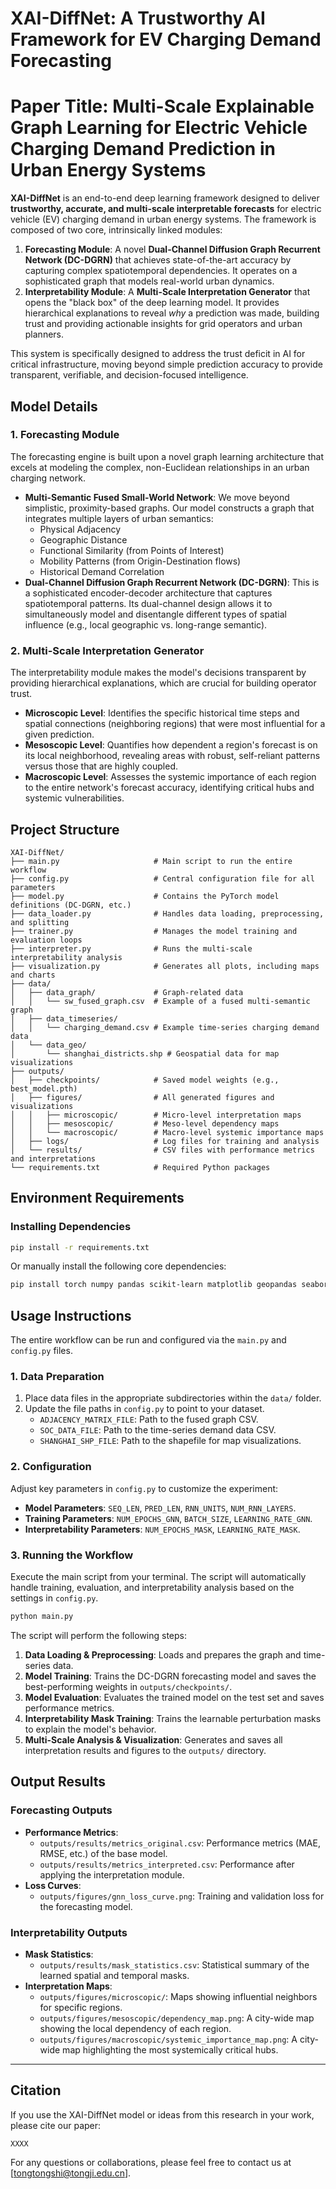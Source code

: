 # XAI-DiffNet: A Trustworthy AI Framework for EV Charging Demand Forecasting

# Paper Title: Multi-Scale Explainable Graph Learning for Electric Vehicle Charging Demand Prediction in Urban Energy Systems

**XAI-DiffNet** is an end-to-end deep learning framework designed to deliver **trustworthy, accurate, and multi-scale interpretable forecasts** for electric vehicle (EV) charging demand in urban energy systems. The framework is composed of two core, intrinsically linked modules:

1.  **Forecasting Module**: A novel **Dual-Channel Diffusion Graph Recurrent Network (DC-DGRN)** that achieves state-of-the-art accuracy by capturing complex spatiotemporal dependencies. It operates on a sophisticated graph that models real-world urban dynamics.
2.  **Interpretability Module**: A **Multi-Scale Interpretation Generator** that opens the "black box" of the deep learning model. It provides hierarchical explanations to reveal *why* a prediction was made, building trust and providing actionable insights for grid operators and urban planners.

This system is specifically designed to address the trust deficit in AI for critical infrastructure, moving beyond simple prediction accuracy to provide transparent, verifiable, and decision-focused intelligence.

## Model Details

### 1\. Forecasting Module

The forecasting engine is built upon a novel graph learning architecture that excels at modeling the complex, non-Euclidean relationships in an urban charging network.

  * **Multi-Semantic Fused Small-World Network**: We move beyond simplistic, proximity-based graphs. Our model constructs a graph that integrates multiple layers of urban semantics:
      * Physical Adjacency
      * Geographic Distance
      * Functional Similarity (from Points of Interest)
      * Mobility Patterns (from Origin-Destination flows)
      * Historical Demand Correlation
  * **Dual-Channel Diffusion Graph Recurrent Network (DC-DGRN)**: This is a sophisticated encoder-decoder architecture that captures spatiotemporal patterns. Its dual-channel design allows it to simultaneously model and disentangle different types of spatial influence (e.g., local geographic vs. long-range semantic).

### 2\. Multi-Scale Interpretation Generator

The interpretability module makes the model's decisions transparent by providing hierarchical explanations, which are crucial for building operator trust.

  * **Microscopic Level**: Identifies the specific historical time steps and spatial connections (neighboring regions) that were most influential for a given prediction.
  * **Mesoscopic Level**: Quantifies how dependent a region's forecast is on its local neighborhood, revealing areas with robust, self-reliant patterns versus those that are highly coupled.
  * **Macroscopic Level**: Assesses the systemic importance of each region to the entire network's forecast accuracy, identifying critical hubs and systemic vulnerabilities.

## Project Structure

```
XAI-DiffNet/
├── main.py                     # Main script to run the entire workflow
├── config.py                   # Central configuration file for all parameters
├── model.py                    # Contains the PyTorch model definitions (DC-DGRN, etc.)
├── data_loader.py              # Handles data loading, preprocessing, and splitting
├── trainer.py                  # Manages the model training and evaluation loops
├── interpreter.py              # Runs the multi-scale interpretability analysis
├── visualization.py            # Generates all plots, including maps and charts
├── data/
│   ├── data_graph/             # Graph-related data
│   │   └── sw_fused_graph.csv  # Example of a fused multi-semantic graph
│   ├── data_timeseries/
│   │   └── charging_demand.csv # Example time-series charging demand data
│   └── data_geo/
│       └── shanghai_districts.shp # Geospatial data for map visualizations
├── outputs/
│   ├── checkpoints/            # Saved model weights (e.g., best_model.pth)
│   ├── figures/                # All generated figures and visualizations
│   │   ├── microscopic/        # Micro-level interpretation maps
│   │   ├── mesoscopic/         # Meso-level dependency maps
│   │   └── macroscopic/        # Macro-level systemic importance maps
│   ├── logs/                   # Log files for training and analysis
│   └── results/                # CSV files with performance metrics and interpretations
└── requirements.txt            # Required Python packages
```

## Environment Requirements

### Installing Dependencies

```bash
pip install -r requirements.txt
```

Or manually install the following core dependencies:

```bash
pip install torch numpy pandas scikit-learn matplotlib geopandas seaborn
```

## Usage Instructions

The entire workflow can be run and configured via the `main.py` and `config.py` files.

### 1\. Data Preparation

1.  Place data files in the appropriate subdirectories within the `data/` folder.
2.  Update the file paths in `config.py` to point to your dataset.
      * `ADJACENCY_MATRIX_FILE`: Path to the fused graph CSV.
      * `SOC_DATA_FILE`: Path to the time-series demand data CSV.
      * `SHANGHAI_SHP_FILE`: Path to the shapefile for map visualizations.

### 2\. Configuration

Adjust key parameters in `config.py` to customize the experiment:

  * **Model Parameters**: `SEQ_LEN`, `PRED_LEN`, `RNN_UNITS`, `NUM_RNN_LAYERS`.
  * **Training Parameters**: `NUM_EPOCHS_GNN`, `BATCH_SIZE`, `LEARNING_RATE_GNN`.
  * **Interpretability Parameters**: `NUM_EPOCHS_MASK`, `LEARNING_RATE_MASK`.

### 3\. Running the Workflow

Execute the main script from your terminal. The script will automatically handle training, evaluation, and interpretability analysis based on the settings in `config.py`.

```bash
python main.py
```

The script will perform the following steps:

1.  **Data Loading & Preprocessing**: Loads and prepares the graph and time-series data.
2.  **Model Training**: Trains the DC-DGRN forecasting model and saves the best-performing weights in `outputs/checkpoints/`.
3.  **Model Evaluation**: Evaluates the trained model on the test set and saves performance metrics.
4.  **Interpretability Mask Training**: Trains the learnable perturbation masks to explain the model's behavior.
5.  **Multi-Scale Analysis & Visualization**: Generates and saves all interpretation results and figures to the `outputs/` directory.

## Output Results

### Forecasting Outputs

  * **Performance Metrics**:
      * `outputs/results/metrics_original.csv`: Performance metrics (MAE, RMSE, etc.) of the base model.
      * `outputs/results/metrics_interpreted.csv`: Performance after applying the interpretation module.
  * **Loss Curves**:
      * `outputs/figures/gnn_loss_curve.png`: Training and validation loss for the forecasting model.

### Interpretability Outputs

  * **Mask Statistics**:
      * `outputs/results/mask_statistics.csv`: Statistical summary of the learned spatial and temporal masks.
  * **Interpretation Maps**:
      * `outputs/figures/microscopic/`: Maps showing influential neighbors for specific regions.
      * `outputs/figures/mesoscopic/dependency_map.png`: A city-wide map showing the local dependency of each region.
      * `outputs/figures/macroscopic/systemic_importance_map.png`: A city-wide map highlighting the most systemically critical hubs.

-----

## Citation

If you use the XAI-DiffNet model or ideas from this research in your work, please cite our paper:

```
XXXX
```

For any questions or collaborations, please feel free to contact us at [tongtongshi@tongji.edu.cn].
